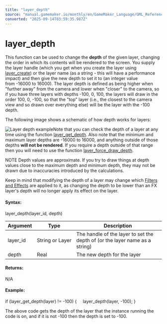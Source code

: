 ```yaml
---
title: "layer_depth"
source: "manual.gamemaker.io/monthly/en/GameMaker_Language/GML_Reference/Asset_Management/Rooms/General_Layer_Functions/layer_depth.htm"
converted: "2025-09-14T03:59:35.987Z"
---
```


# layer\_depth

This function can be used to change the **depth** of the given layer, changing the order in which its contents will be rendered to the screen. You supply the layer handle (which you get when you create the layer using [layer\_create](layer_create.md)) or the layer name (as a string - this will have a performance impact) and then give the new depth to set it to (an integer value from \-16000 to 16000). The layer depth is defined as being higher when "further away" from the camera and lower when "closer" to the camera, so if you have three layers with depths -100, 0, 100, the layers will draw in the order 100, 0, -100, so that the "top" layer (i.e., the closest to the camera view and so drawn over everything else) will be the layer with the -100 depth.

The following image shows a schematic of how depth works for layers:

![Layer depth example](https://manual.gamemaker.io/monthly/en/assets/Images/Scripting_Reference/GML/Reference/Rooms/Layer_Depths.png)Note that you can check the depth of a layer at any time using the function [layer\_get\_depth](layer_get_depth.md). Also note that the minimum and maximum layer depths are \-16000 to 16000, and anything outside of those depths **will not be rendered**. If you require a depth outside of that range then you will need to use the function [layer\_force\_draw\_depth](layer_force_draw_depth.md).

NOTE Depth values are approximate. If you try to draw things at depth values close to the maximum depth and minimum depth, they may not be drawn due to inaccuracies introduced by the calculations.

Keep in mind that modifying the depth of a layer may change which [Filters and Effects](../../../../../The_Asset_Editors/Room_Properties/Filters_and_Effects.md) are applied to it, as changing the depth to be lower than an FX layer's depth will no longer apply its effect on the layer.

#### Syntax:

layer\_depth(layer\_id, depth)

| Argument | Type | Description |
| --- | --- | --- |
| layer_id | String or Layer | The handle of the layer to set the depth of (or the layer name as a string) |
| depth | Real | The new depth for the layer |

#### Returns:

N/A

#### Example:

if (layer\_get\_depth(layer) != -100)
{
    layer\_depth(layer, -100);
}

The above code gets the depth of the layer that the instance running the code is on, and if it is not -100 then the depth is set to -100.